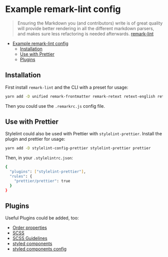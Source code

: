# Example remark-lint config

> Ensuring the Markdown you (and contributors) write is of great quality will
> provide better rendering in all the different markdown parsers, and makes sure
> less refactoring is needed afterwards. [remark-lint](https://stylelint.io/)

- [Example remark-lint config](#example-remark-lint-config)
  - [Installation](#installation)
  - [Use with Prettier](#use-with-prettier)
  - [Plugins](#plugins)

## Installation

First install `remark-lint` and the CLI with a preset for usage:

```sh
yarn add -D unified remark-frontmatter remark-retext retext-english retext-syntax-urls retext-spell dictionary-en-us retext-sentence-spacing retext-repeated-words retext-usage remark-preset-lint-consistent remark-preset-lint-recommended remark-preset-lint-markdown-style-guide
```

Then you could use the `.remarkrc.js` config file.

## Use with Prettier

Stylelint could also be used with Prettier with `stylelint-prettier`.
Install the plugin and prettier for usage:

```sh
yarn add -D stylelint-config-prettier stylelint-prettier prettier
```

Then, in your `.stylelintrc.json`:

```sh
{
  "plugins": ["stylelint-prettier"],
  "rules": {
    "prettier/prettier": true
  }
}
```

## Plugins

Useful Plugins could be added, too:

- [Order properties](https://github.com/hudochenkov/stylelint-order)
- [SCSS](https://github.com/kristerkari/stylelint-scss)
- [SCSS Guidelines](https://github.com/bjankord/stylelint-config-sass-guidelines)
- [styled components](https://github.com/styled-components/stylelint-processor-styled-components)
- [styled components config](https://github.com/styled-components/stylelint-config-styled-components)
